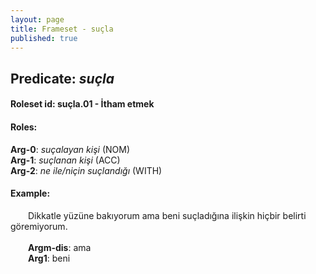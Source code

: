 ```yaml
---
layout: page
title: Frameset - suçla
published: true
---
```

<h2>Predicate: <i>suçla</i></h2>
<h4>Roleset id: suçla.01 - İtham etmek<br>
<h4>Roles:</h4>
<b>Arg-0</b>: <i>suçalayan kişi</i>  (NOM) <br>
<b>Arg-1</b>: <i>suçlanan kişi</i>  (ACC) <br>
<b>Arg-2</b>: <i>ne ile/niçin suçlandığı</i>  (WITH) <br>
<h4>Example:</h4>
&emsp;&emsp;Dikkatle yüzüne bakıyorum ama beni suçladığına ilişkin hiçbir belirti göremiyorum.<br><br>
&emsp;&emsp;<b>Argm-dis</b>:  ama<br>
&emsp;&emsp;<b>Arg1</b>:  beni<br>

